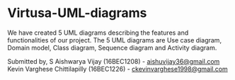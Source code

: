 # Virtusa-UML-diagrams
We have created 5 UML diagrams describing the features and functionalities of our project. The 5 UML diagrams are Use case diagram, Domain model, Class diagram, Sequence diagram and Activity diagram.

Submitted by,
S Aishwarya Vijay (16BEC1208) - aishuvijay36@gmail.com
Kevin Varghese Chittilapilly (16BEC1226) - ckevinvarghese1998@gmail.com

